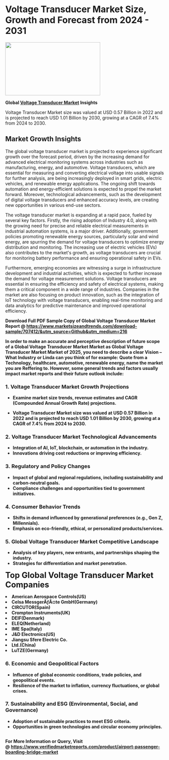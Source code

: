 <H1>Voltage Transducer Market Size, Growth and Forecast from 2024 - 2031</H1><img class="aligncenter size-medium wp-image-584254" src="https://thirdeyenews.in/wp-content/uploads/2024/09/Global-Market-Research-300x168.jpeg" alt="" width="300" height="168" /><p><strong>Global&nbsp;<a href="https://www.marketsizeandtrends.com/download-sample/707412/&amp;utm_source=Github&utm_medium=216">Voltage Transducer Market</a> Insights</strong></p><p>Voltage Transducer Market size was valued at USD 0.57 Billion in 2022 and is projected to reach USD 1.01 Billion by 2030, growing at a CAGR of 7.4% from 2024 to 2030.</p><p><h2>Market Growth Insights</h2> <p>The global voltage transducer market is projected to experience significant growth over the forecast period, driven by the increasing demand for advanced electrical monitoring systems across industries such as manufacturing, energy, and automotive. Voltage transducers, which are essential for measuring and converting electrical voltage into usable signals for further analysis, are being increasingly deployed in smart grids, electric vehicles, and renewable energy applications. The ongoing shift towards automation and energy-efficient solutions is expected to propel the market forward. Moreover, technological advancements, such as the development of digital voltage transducers and enhanced accuracy levels, are creating new opportunities in various end-use sectors.</p> <p><strong></strong></p> <p>The voltage transducer market is expanding at a rapid pace, fueled by several key factors. Firstly, the rising adoption of Industry 4.0, along with the growing need for precise and reliable electrical measurements in industrial automation systems, is a major driver. Additionally, government policies promoting renewable energy sources, particularly solar and wind energy, are spurring the demand for voltage transducers to optimize energy distribution and monitoring. The increasing use of electric vehicles (EVs) also contributes to the market's growth, as voltage transducers are crucial for monitoring battery performance and ensuring operational safety in EVs.</p> <p>Furthermore, emerging economies are witnessing a surge in infrastructure development and industrial activities, which is expected to further increase the demand for voltage measurement solutions. Voltage transducers are essential in ensuring the efficiency and safety of electrical systems, making them a critical component in a wide range of industries. Companies in the market are also focusing on product innovation, such as the integration of IoT technology with voltage transducers, enabling real-time monitoring and data analytics for predictive maintenance and improved operational efficiency.</p> <p><strong></p><p><span class=""><strong>Download Full PDF Sample Copy of Global Voltage Transducer Market Report</strong> @ <a href="https://www.marketsizeandtrends.com/download-sample/707412/&amp;utm_source=Github&utm_medium=216" target="_blank">https://www.marketsizeandtrends.com/download-sample/707412/&amp;utm_source=Github&utm_medium=216</a></span></p><p>In order to make an accurate and perceptive description of future scope of a Global&nbsp;Voltage Transducer Market Market as Global&nbsp;Voltage Transducer Market Market of 2025, you need to describe a clear Vision &ndash; What Industry or Linda can you think of for example: Quote from a Technology, healthcare, automotive, renewable energy, name the market you are Reffering to. However, some general trends and factors usually impact market reports and their future outlook include:</p><h3>1.&nbsp;<strong>Voltage Transducer Market Growth Projections</strong></h3><ul><li>Examine market size trends, revenue estimates and CAGR (Compounded Annual Growth Rate) projections.</li><li><p>Voltage Transducer Market size was valued at USD 0.57 Billion in 2022 and is projected to reach USD 1.01 Billion by 2030, growing at a CAGR of 7.4% from 2024 to 2030.</p></li></ul><h3>2.&nbsp;<strong>Voltage Transducer Market Technological Advancements</strong></h3><ul><li>Integration of AI, IoT, blockchain, or automation in the industry.</li><li>Innovations driving cost reductions or improving efficiency.</li></ul><h3>3.&nbsp;<strong>Regulatory and Policy Changes</strong></h3><ul><li>Impact of global and regional regulations, including sustainability and carbon-neutral goals.</li><li>Compliance challenges and opportunities tied to government initiatives.</li></ul><h3>4.&nbsp;<strong>Consumer Behavior Trends</strong></h3><ul><li>Shifts in demand influenced by generational preferences (e.g., Gen Z, Millennials).</li><li>Emphasis on eco-friendly, ethical, or personalized products/services.</li></ul><h3>5.&nbsp;<strong>Global Voltage Transducer Market Competitive Landscape</strong></h3><ul><li>Analysis of key players, new entrants, and partnerships shaping the industry.</li><li>Strategies for differentiation and market penetration.</li></ul><p data-pm-slice="1 1 []"><span style="color: inherit; font-family: inherit; font-size: 25px;">Top Global Voltage Transducer Market Companies</span></p><div class="" data-test-id=""><p><li>American Aerospace Controls(US)</li><li> Celsa MessgerÃƒÂ¤te GmbH(Germany)</li><li> CIRCUTOR(Spain)</li><li> Crompton Instruments(UK)</li><li> DEIF(Denmark)</li><li> ELEQ(Netherland)</li><li> IME Spa(Italy)</li><li> J&D Electronics(US)</li><li> Jiangsu Sfere Electric Co.</li><li>Ltd.(China)</li><li> LuTZE(Germany)</li></p></div><h3>6.&nbsp;<strong>Economic and Geopolitical Factors</strong></h3><ul><li>Influence of global economic conditions, trade policies, and geopolitical events.</li><li>Resilience of the market to inflation, currency fluctuations, or global crises.</li></ul><h3>7.&nbsp;<strong>Sustainability and ESG (Environmental, Social, and Governance)</strong></h3><ul><li>Adoption of sustainable practices to meet ESG criteria.</li><li>Opportunities in green technologies and circular economy principles.</li></ul><h2><strong style="font-size: 14px;">For More Information or Query, Visit @&nbsp;</strong><a style="background-color: #ffffff; font-size: 14px;" href="https://www.marketsizeandtrends.com/report/voltage-transducer-market/" target="_blank">https://www.verifiedmarketreports.com/product/airport-passenger-boarding-bridge-market</a></h2>
